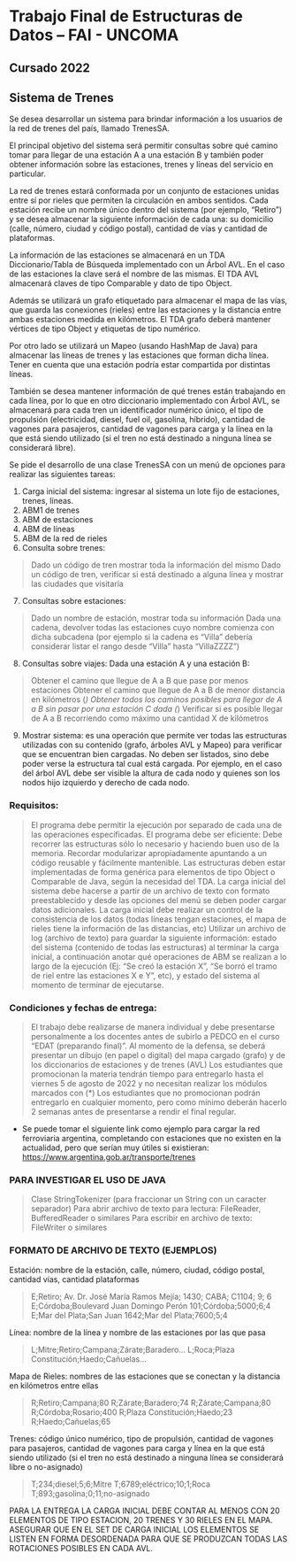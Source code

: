 # Trabajo Final de Estructuras de Datos – FAI - UNCOMA
## Cursado 2022
## Sistema de Trenes

Se desea desarrollar un sistema para brindar información a los usuarios de la red de trenes del país, llamado TrenesSA. 

El principal objetivo del sistema será permitir consultas sobre qué camino tomar para llegar de una estación A a una estación B y también poder obtener información sobre las estaciones, trenes y líneas del servicio en particular. 

La red de trenes estará conformada por un conjunto de estaciones unidas entre sí por rieles que permiten la circulación en ambos sentidos. Cada estación recibe un nombre único dentro del sistema (por ejemplo, “Retiro”) y se desea almacenar la siguiente información de cada una: su domicilio (calle, número, ciudad y código postal), cantidad de vías y cantidad de plataformas. 

La información de las estaciones se almacenará en un TDA Diccionario/Tabla de Búsqueda implementado con un Árbol AVL. En el caso de las estaciones la clave será el nombre de las mismas. El TDA AVL almacenará claves de tipo Comparable y dato de tipo Object. 

Además se utilizará un grafo etiquetado para almacenar el mapa de las vías, que guarda las conexiones (rieles) entre las estaciones y la distancia entre ambas estaciones medida en kilómetros. El TDA grafo deberá mantener vértices de tipo Object y etiquetas de tipo numérico.

Por otro lado se utilizará un Mapeo (usando HashMap de Java) para almacenar las líneas de
trenes y las estaciones que forman dicha línea. Tener en cuenta que una estación podría estar
compartida por distintas líneas.

También se desea mantener información de qué trenes están trabajando en cada línea, por lo
que en otro diccionario implementado con Árbol AVL, se almacenará para cada tren un
identificador numérico único, el tipo de propulsión (electricidad, diesel, fuel oil, gasolina,
híbrido), cantidad de vagones para pasajeros, cantidad de vagones para carga y la línea en la
que está siendo utilizado (si el tren no está destinado a ninguna línea se considerará libre).


Se pide el desarrollo de una clase TrenesSA con un menú de opciones para realizar las
siguientes tareas:

1. Carga inicial del sistema: ingresar al sistema un lote fijo de estaciones, trenes, líneas.
2. ABM1 de trenes
3. ABM de estaciones
4. ABM de líneas
5. ABM de la red de rieles
6. Consulta sobre trenes:
> Dado un código de tren mostrar toda la información del mismo
> Dado un código de tren, verificar si está destinado a alguna línea y mostrar las ciudades que visitaría
7. Consultas sobre estaciones:
> Dado un nombre de estación, mostrar toda su información
> Dada una cadena, devolver todas las estaciones cuyo nombre comienza con dicha subcadena (por ejemplo si la cadena es “Villa” debería considerar listar el rango desde “Villa” hasta “VillaZZZZ”)
8. Consultas sobre viajes: Dada una estación A y una estación B:
> Obtener el camino que llegue de A a B que pase por menos estaciones
> Obtener el camino que llegue de A a B de menor distancia en kilómetros
> (*) Obtener todos los caminos posibles para llegar de A a B sin pasar por una estación C dada
> (*) Verificar si es posible llegar de A a B recorriendo como máximo una cantidad X de kilómetros
9. Mostrar sistema: es una operación que permite ver todas las estructuras utilizadas con su contenido (grafo, árboles AVL y Mapeo) para verificar que se encuentran bien cargadas. No deben ser listados, sino debe poder verse la estructura tal cual está cargada. Por ejemplo, en el caso del árbol AVL debe ser visible la altura de cada nodo y quienes son los nodos hijo izquierdo y derecho de cada nodo.

### Requisitos:
> El programa debe permitir la ejecución por separado de cada una de las operaciones especificadas.
> El programa debe ser eficiente: Debe recorrer las estructuras sólo lo necesario y haciendo buen uso de la memoria.
> Recordar modularizar apropiadamente apuntando a un código reusable y fácilmente mantenible.
> Las estructuras deben estar implementadas de forma genérica para elementos de tipo Object o Comparable de Java, según la necesidad del TDA.
> La carga inicial del sistema debe hacerse a partir de un archivo de texto con formato preestablecido y desde las opciones del menú se deben poder cargar datos adicionales. La carga inicial debe realizar un control de la consistencia de los datos (todas líneas tengan estaciones, el mapa de rieles tiene la información de las distancias, etc)
> Utilizar un archivo de log (archivo de texto) para guardar la siguiente información: estado del sistema (contenido de todas las estructuras) al terminar la carga inicial, a continuación anotar qué operaciones de ABM se realizan a lo largo de la ejecución (Ej: “Se creó la estación X”, “Se borró el tramo de riel entre las estaciones X e Y”, etc), y estado del sistema al momento de terminar de ejecutarse.

### Condiciones y fechas de entrega:
> El trabajo debe realizarse de manera individual y debe presentarse personalmente a los docentes antes de subirlo a PEDCO en el curso “EDAT (preparando final)”.
> Al momento de la defensa, se deberá presentar un dibujo (en papel o digital) del mapa cargado (grafo) y de los diccionarios de estaciones y de trenes (AVL)
> Los estudiantes que promocionan la materia tendrán tiempo para entregarlo hasta el viernes 5 de agosto de 2022 y no necesitan realizar los módulos marcados con (*)
> Los estudiantes que no promocionan podrán entregarlo en cualquier momento, pero como mínimo deberán hacerlo 2 semanas antes de presentarse a rendir el final regular.

- Se puede tomar el siguiente link como ejemplo para cargar la red ferroviaria argentina, completando con estaciones que no existen en la actualidad, pero que serían muy útiles si existieran: https://www.argentina.gob.ar/transporte/trenes

### PARA INVESTIGAR EL USO DE JAVA
> Clase StringTokenizer (para fraccionar un String con un caracter separador)
> Para abrir archivo de texto para lectura: FileReader, BufferedReader o similares
> Para escribir en archivo de texto: FileWriter o similares

### FORMATO DE ARCHIVO DE TEXTO (EJEMPLOS)

Estación: nombre de la estación, calle, número, ciudad, código postal, cantidad vías, cantidad plataformas
> E;Retiro; Av. Dr. José María Ramos Mejía; 1430; CABA; C1104; 9; 6
> E;Córdoba;Boulevard Juan Domingo Perón 101;Córdoba;5000;6;4
> E;Mar del Plata;San Juan 1642;Mar del Plata;7600;5;4

Línea: nombre de la línea y nombre de las estaciones por las que pasa
> L;Mitre;Retiro;Campana;Zárate;Baradero…
> L;Roca;Plaza Constitución;Haedo;Cañuelas…

Mapa de Rieles: nombres de las estaciones que se conectan y la distancia en kilómetros entre ellas
> R;Retiro;Campana;80
> R;Zárate;Baradero;74
> R;Zárate;Campana;80
> R;Córdoba;Rosario;400
> R;Plaza Constitución;Haedo;23
> R;Haedo;Cañuelas;65

Trenes: código único numérico, tipo de propulsión, cantidad de vagones para pasajeros, cantidad de vagones para carga y línea en la que está siendo utilizado (si el tren no está destinado a ninguna línea se considerará libre o no-asignado)
> T;234;diesel;5;6;Mitre
> T;6789;eléctrico;10;1;Roca
> T;893;gasolina;0;11;no-asignado

PARA LA ENTREGA LA CARGA INICIAL DEBE CONTAR AL MENOS CON 20 ELEMENTOS DE TIPO ESTACION, 20 TRENES Y 30 RIELES EN EL MAPA. ASEGURAR QUE EN EL SET DE CARGA INICIAL LOS ELEMENTOS SE LISTEN EN FORMA DESORDENADA PARA QUE SE PRODUZCAN TODAS LAS ROTACIONES POSIBLES EN CADA AVL.
